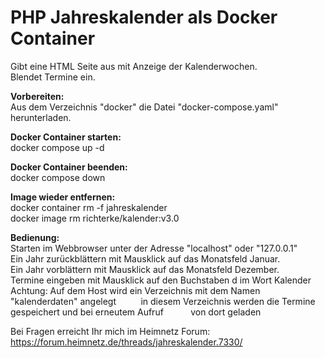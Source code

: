 <h1>PHP Jahreskalender als Docker Container</h1>

Gibt eine HTML Seite aus mit Anzeige der Kalenderwochen.  
Blendet Termine ein.

<b>Vorbereiten:</b>    
Aus dem Verzeichnis "docker" die Datei "docker-compose.yaml" herunterladen.  

<b>Docker Container starten:</b>  
docker compose up -d  

<b>Docker Container beenden:</b>  
docker compose down
  
<b>Image wieder entfernen:</b>  
docker container rm -f jahreskalender  
docker image rm richterke/kalender:v3.0  
  
<b>Bedienung:</b>  
Starten im Webbrowser unter der Adresse "localhost" oder "127.0.0.1"  
Ein Jahr zurückblättern mit Mausklick auf das Monatsfeld Januar.  
Ein Jahr vorblättern mit Mausklick auf das Monatsfeld Dezember.  
Termine eingeben mit Mausklick auf den Buchstaben d im Wort Kalender  
Achtung: Auf dem Host wird ein Verzeichnis mit dem Namen "kalenderdaten" angelegt
&nbsp;&nbsp;&nbsp;&nbsp;&nbsp;&nbsp;&nbsp;&nbsp;&nbsp;in diesem Verzeichnis werden die Termine gespeichert und bei erneutem Aufruf
&nbsp;&nbsp;&nbsp;&nbsp;&nbsp;&nbsp;&nbsp;&nbsp;&nbsp;&nbsp;von dort geladen

Bei Fragen erreicht Ihr mich im Heimnetz Forum: https://forum.heimnetz.de/threads/jahreskalender.7330/
